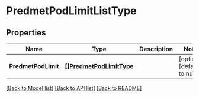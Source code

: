 # PredmetPodLimitListType

## Properties
Name | Type | Description | Notes
------------ | ------------- | ------------- | -------------
**PredmetPodLimit** | [**[]PredmetPodLimitType**](predmetPodLimitType.md) |  | [optional] [default to null]

[[Back to Model list]](../README.md#documentation-for-models) [[Back to API list]](../README.md#documentation-for-api-endpoints) [[Back to README]](../README.md)

